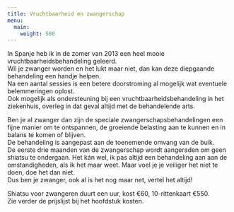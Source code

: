 ```yaml
---
title: Vruchtbaarheid en zwangerschap
menu:
  main:
    weight: 500
---
```

In Spanje heb ik in de zomer van 2013 een heel mooie vruchtbaarheidsbehandeling geleerd. \
Wil je zwanger worden en het lukt maar niet, dan kan deze diepgaande behandeling een handje helpen.  \
Na een aantal sessies is een betere doorstroming al mogelijk wat eventuele belemmeringen oplost.  \
Ook mogelijk als ondersteuning bij een vruchtbaarheidsbehandeling in het ziekenhuis, overleg in dat geval altijd met de behandelende arts. 

Ben je al zwanger dan zijn de speciale zwangerschapsbehandelingen een fijne manier om te ontspannen, de groeiende belasting aan te kunnen en in balans te komen of blijven.  \
De behandeling is aangepast aan de toenemende omvang van de buik.  \
De eerste drie maanden van de zwangerschap wordt aangeraden om geen shiatsu te ondergaan. Het kán wel, ik pas altijd een behandeling aan aan de omstandigheden, als ik het maar weet. Maar voel je je veiliger het niet te doen, doe het dan niet.  \
Dus ben je zwanger, ook al is het nog maar net, vertel het altijd! 

Shiatsu voor zwangeren duurt een uur, kost €60, 10-rittenkaart €550.  \
<span>Zie verder de prijslijst bij het hoofdstuk kosten. </span>
